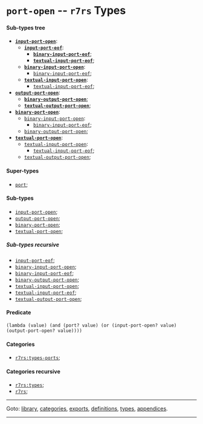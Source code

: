 

<a id='type__r7rs__port-open'></a>

# `port-open` -- `r7rs` Types


<a id='type__r7rs__port-open__sub-types-tree'></a>

#### Sub-types tree

* **[`input-port-open`](../../r7rs/types/input-port-open.md#type__r7rs__input-port-open)**:
  * **[`input-port-eof`](../../r7rs/types/input-port-eof.md#type__r7rs__input-port-eof)**:
    * **[`binary-input-port-eof`](../../r7rs/types/binary-input-port-eof.md#type__r7rs__binary-input-port-eof)**;
    * **[`textual-input-port-eof`](../../r7rs/types/textual-input-port-eof.md#type__r7rs__textual-input-port-eof)**;
  * **[`binary-input-port-open`](../../r7rs/types/binary-input-port-open.md#type__r7rs__binary-input-port-open)**:
    * [`binary-input-port-eof`](../../r7rs/types/binary-input-port-eof.md#type__r7rs__binary-input-port-eof);
  * **[`textual-input-port-open`](../../r7rs/types/textual-input-port-open.md#type__r7rs__textual-input-port-open)**:
    * [`textual-input-port-eof`](../../r7rs/types/textual-input-port-eof.md#type__r7rs__textual-input-port-eof);
* **[`output-port-open`](../../r7rs/types/output-port-open.md#type__r7rs__output-port-open)**:
  * **[`binary-output-port-open`](../../r7rs/types/binary-output-port-open.md#type__r7rs__binary-output-port-open)**;
  * **[`textual-output-port-open`](../../r7rs/types/textual-output-port-open.md#type__r7rs__textual-output-port-open)**;
* **[`binary-port-open`](../../r7rs/types/binary-port-open.md#type__r7rs__binary-port-open)**:
  * [`binary-input-port-open`](../../r7rs/types/binary-input-port-open.md#type__r7rs__binary-input-port-open):
    * [`binary-input-port-eof`](../../r7rs/types/binary-input-port-eof.md#type__r7rs__binary-input-port-eof);
  * [`binary-output-port-open`](../../r7rs/types/binary-output-port-open.md#type__r7rs__binary-output-port-open);
* **[`textual-port-open`](../../r7rs/types/textual-port-open.md#type__r7rs__textual-port-open)**:
  * [`textual-input-port-open`](../../r7rs/types/textual-input-port-open.md#type__r7rs__textual-input-port-open):
    * [`textual-input-port-eof`](../../r7rs/types/textual-input-port-eof.md#type__r7rs__textual-input-port-eof);
  * [`textual-output-port-open`](../../r7rs/types/textual-output-port-open.md#type__r7rs__textual-output-port-open);


<a id='type__r7rs__port-open__super-types'></a>

#### Super-types

 * [`port`](../../r7rs/types/port.md#type__r7rs__port);


<a id='type__r7rs__port-open__sub-types'></a>

#### Sub-types

 * [`input-port-open`](../../r7rs/types/input-port-open.md#type__r7rs__input-port-open);
 * [`output-port-open`](../../r7rs/types/output-port-open.md#type__r7rs__output-port-open);
 * [`binary-port-open`](../../r7rs/types/binary-port-open.md#type__r7rs__binary-port-open);
 * [`textual-port-open`](../../r7rs/types/textual-port-open.md#type__r7rs__textual-port-open);


<a id='type__r7rs__port-open__sub-types-recursive'></a>

##### Sub-types recursive

 * [`input-port-eof`](../../r7rs/types/input-port-eof.md#type__r7rs__input-port-eof);
 * [`binary-input-port-open`](../../r7rs/types/binary-input-port-open.md#type__r7rs__binary-input-port-open);
 * [`binary-input-port-eof`](../../r7rs/types/binary-input-port-eof.md#type__r7rs__binary-input-port-eof);
 * [`binary-output-port-open`](../../r7rs/types/binary-output-port-open.md#type__r7rs__binary-output-port-open);
 * [`textual-input-port-open`](../../r7rs/types/textual-input-port-open.md#type__r7rs__textual-input-port-open);
 * [`textual-input-port-eof`](../../r7rs/types/textual-input-port-eof.md#type__r7rs__textual-input-port-eof);
 * [`textual-output-port-open`](../../r7rs/types/textual-output-port-open.md#type__r7rs__textual-output-port-open);


<a id='type__r7rs__port-open__predicate'></a>

#### Predicate

````
(lambda (value) (and (port? value) (or (input-port-open? value) (output-port-open? value))))
````


<a id='type__r7rs__port-open__categories'></a>

#### Categories

 * [`r7rs:types-ports`](../../r7rs/categories/r7rs_3a_types-ports.md#category__r7rs__r7rs_3a_types-ports);


<a id='type__r7rs__port-open__categories-recursive'></a>

#### Categories recursive

 * [`r7rs:types`](../../r7rs/categories/r7rs_3a_types.md#category__r7rs__r7rs_3a_types);
 * [`r7rs`](../../r7rs/categories/r7rs.md#category__r7rs__r7rs);

----

Goto: [library](../../r7rs/_index.md#library__r7rs), [categories](../../r7rs/categories/_index.md#toc__r7rs__categories), [exports](../../r7rs/exports/_index.md#toc__r7rs__exports), [definitions](../../r7rs/definitions/_index.md#toc__r7rs__definitions), [types](../../r7rs/types/_index.md#toc__r7rs__types), [appendices](../../r7rs/appendices/_index.md#toc__r7rs__appendices).

----

